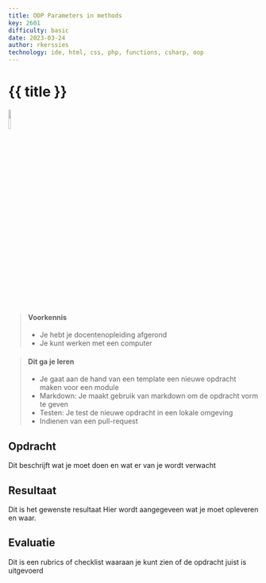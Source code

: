 ```yaml
---
title: OOP Parameters in methods
key: 2601
difficulty: basic
date: 2023-03-24
author: rkerssies
technology: ide, html, css, php, functions, csharp, oop
---
```


# {{ title }}

<img src="{{ '/_assets/api/PHP-logo.png' | url }}" style="width:10%;">

> #### Voorkennis
> * Je hebt je docentenopleiding afgerond
> * Je kunt werken met een computer

> #### Dit ga je leren
> * Je gaat aan de hand van een template een nieuwe opdracht maken voor een module
> * Markdown: Je maakt gebruik van markdown om de opdracht vorm te geven
> * Testen: Je test de nieuwe opdracht in een lokale omgeving
> * Indienen van een pull-request

## Opdracht
Dit beschrijft wat je moet doen en wat er van je wordt verwacht

## Resultaat
Dit is het gewenste resultaat
Hier wordt aangegeveen wat je moet opleveren en waar.

## Evaluatie
Dit is een rubrics of checklist  waaraan je kunt zien of de opdracht juist is uitgevoerd
